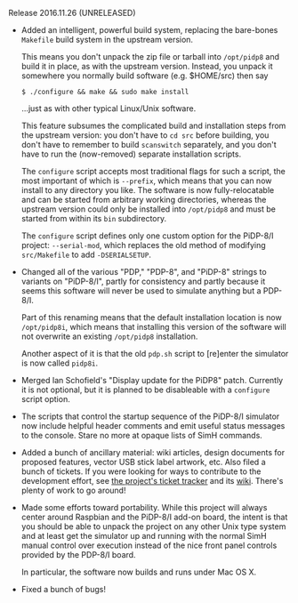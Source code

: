 Release 2016.11.26 (UNRELEASED)

*   Added an intelligent, powerful build system, replacing the
    bare-bones `Makefile` build system in the upstream version.

    This means you don't unpack the zip file or tarball into
    `/opt/pidp8` and build it in place, as with the upstream version.
    Instead, you unpack it somewhere you normally build software
    (e.g. $HOME/src) then say

        $ ./configure && make && sudo make install

    ...just as with other typical Linux/Unix software.
    
    This feature subsumes the complicated build and installation
    steps from the upstream version: you don't have to `cd src`
    before building, you don't have to remember to build `scanswitch`
    separately, and you don't have to run the (now-removed) separate
    installation scripts.

    The `configure` script accepts most traditional flags for such
    a script, the most important of which is `--prefix`, which means
    that you can now install to any directory you like.  The software
    is now fully-relocatable and can be started from arbitrary
    working directories, whereas the upstream version could only be
    installed into `/opt/pidp8` and must be started from within its
    `bin` subdirectory.

    The `configure` script defines only one custom option for the
    PiDP-8/I project: `--serial-mod`, which replaces the old method
    of modifying `src/Makefile` to add `-DSERIALSETUP`.

*   Changed all of the various "PDP," "PDP-8", and "PiDP-8" strings to
    variants on "PiDP-8/I", partly for consistency and partly because
    it seems this software will never be used to simulate anything but
    a PDP-8/I.

    Part of this renaming means that the default installation location
    is now `/opt/pidp8i`, which means that installing this version
    of the software will not overwrite an existing `/opt/pidp8`
    installation.

    Another aspect of it is that the old `pdp.sh` script to [re]enter
    the simulator is now called `pidp8i`.

*   Merged Ian Schofield's "Display update for the PiDP8" patch.
    Currently it is not optional, but it is planned to be disableable
    with a `configure` script option.

*   The scripts that control the startup sequence of the PiDP-8/I
    simulator now include helpful header comments and emit useful
    status messages to the console.  Stare no more at opaque lists
    of SimH commands.

*   Added a bunch of ancillary material: wiki articles, design
    documents for proposed features, vector USB stick label artwork,
    etc.  Also filed a bunch of tickets.  If you were looking for
    ways to contribute to the development effort, see [the project's
    ticket tracker](https://tangentsoft.com/pidp8i/ticket) and its
    [wiki](https://tangentsoft.com/pidp8i/wcontent).  There's plenty
    of work to go around!

*   Made some efforts toward portability.  While this project will
    always center around Raspbian and the PiDP-8/I add-on board,
    the intent is that you should be able to unpack the project on
    any other Unix type system and at least get the simulator up and
    running with the normal SimH manual control over execution instead
    of the nice front panel controls provided by the PDP-8/I board.

    In particular, the software now builds and runs under Mac OS X.

*   Fixed a bunch of bugs!
